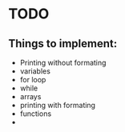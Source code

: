 # TODO 
## Things to implement:
* Printing without formating
* variables
* for loop
* while
* arrays
* printing with formating
* functions
* 
<!--stackedit_data:
eyJoaXN0b3J5IjpbLTEyMzkzMDI2NzgsODI1NjEwNjA4XX0=
-->